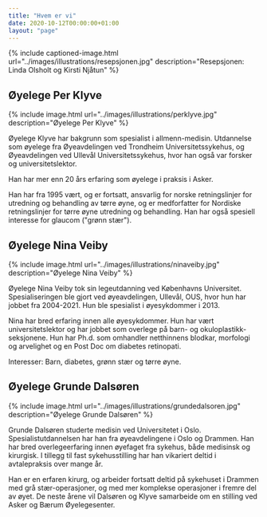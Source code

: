 ```yaml
---
title: "Hvem er vi"
date: 2020-10-12T00:00:00+01:00
layout: "page"
---
```


{% include captioned-image.html url="../images/illustrations/resepsjonen.jpg" description="Resepsjonen: Linda Olsholt og Kirsti Njåtun" %}

## Øyelege Per Klyve

{% include image.html url="../images/illustrations/perklyve.jpg" description="Øyelege Per Klyve" %}

Øyelege Klyve har bakgrunn som spesialist i allmenn-medisin. Utdannelse som øyelege fra Øyeavdelingen
ved Trondheim Universitetssykehus, og Øyeavdelingen ved Ullevål Universitetssykehus, hvor han også
var forsker og universitetslektor.

Han har mer enn 20 års erfaring som øyelege i praksis i Asker.

Han har fra 1995 vært, og er fortsatt, ansvarlig for norske retningslinjer for utredning og behandling
av tørre øyne, og er medforfatter for Nordiske retningslinjer for tørre øyne utredning og behandling.
Han har også spesiell interesse for glaucom ("grønn stær").

## Øyelege Nina Veiby

{% include image.html url="../images/illustrations/ninaveiby.jpg" description="Øyelege Nina Veiby" %}

Øyelege Nina Veiby tok sin legeutdanning ved Københavns Universitet. Spesialiseringen ble gjort ved øyeavdelingen,
Ullevål, OUS, hvor hun har jobbet fra 2004-2021. Hun ble spesialist i øyesykdommer i 2013.

Nina har bred erfaring innen alle øyesykdommer. Hun har vært universitetslektor og har jobbet som
overlege på barn- og okuloplastikk-seksjonene. Hun har Ph.d. som omhandler
netthinnens blodkar, morfologi og arvelighet og en Post Doc om diabetes retinopati.

Interesser: Barn, diabetes, grønn stær og tørre øyne.

## Øyelege Grunde Dalsøren

{% include image.html url="../images/illustrations/grundedalsoren.jpg" description="Øyelege Grunde Dalsøren" %}

Grunde Dalsøren studerte medisin ved Universitetet i Oslo. Spesialistutdannelsen
har han fra øyeavdelingene i Oslo og Drammen. Han har bred overlegeerfaring innen
øyefaget fra sykehus, både medisinsk og kirurgisk. I tillegg til fast sykehusstilling har
han vikariert deltid i avtalepraksis over mange år.

Han er en erfaren kirurg, og arbeider fortsatt deltid på sykehuset i Drammen med grå
stær-operasjoner, og med mer komplekse operasjoner i fremre del av øyet. De neste
årene vil Dalsøren og Klyve samarbeide om en stilling ved Asker og Bærum
Øyelegesenter.